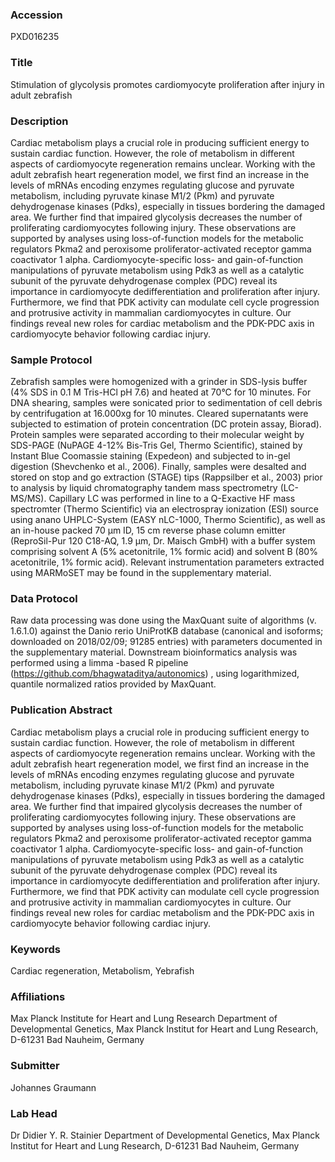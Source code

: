 ### Accession
PXD016235

### Title
Stimulation of glycolysis promotes cardiomyocyte proliferation after injury in adult zebrafish

### Description
Cardiac metabolism plays a crucial role in producing sufficient energy to sustain cardiac function. However, the role of metabolism in different aspects of cardiomyocyte regeneration remains unclear. Working with the adult zebrafish heart regeneration model, we first find an increase in the levels of mRNAs encoding enzymes regulating glucose and pyruvate metabolism, including pyruvate kinase M1/2 (Pkm) and pyruvate dehydrogenase kinases (Pdks), especially in tissues bordering the damaged area. We further find that impaired glycolysis decreases the number of proliferating cardiomyocytes following injury. These observations are supported by analyses using loss-of-function models for the metabolic regulators Pkma2 and peroxisome proliferator-activated receptor gamma coactivator 1 alpha. Cardiomyocyte-specific loss- and gain-of-function manipulations of pyruvate metabolism using Pdk3 as well as a catalytic subunit of the pyruvate dehydrogenase complex (PDC) reveal its importance in cardiomyocyte dedifferentiation and proliferation after injury. Furthermore, we find that PDK activity can modulate cell cycle progression and protrusive activity in mammalian cardiomyocytes in culture. Our findings reveal new roles for cardiac metabolism and the PDK-PDC axis in cardiomyocyte behavior following cardiac injury.

### Sample Protocol
Zebrafish samples were homogenized with a grinder in SDS-lysis buffer (4% SDS in 0.1 M Tris-HCl pH 7.6) and heated at 70°C for 10 minutes.  For DNA shearing, samples were sonicated prior to sedimentation of cell debris by centrifugation at 16.000xg for 10 minutes.  Cleared supernatants were subjected to estimation of protein concentration (DC protein assay, Biorad).  Protein samples were separated according to their molecular weight by SDS-PAGE (NuPAGE 4-12% Bis-Tris Gel, Thermo Scientific), stained by Instant Blue Coomassie staining (Expedeon) and subjected to in-gel digestion (Shevchenko et al., 2006).  Finally, samples were desalted and stored on stop and go extraction (STAGE) tips (Rappsilber et al., 2003) prior to analysis by liquid chromatography tandem mass spectrometry (LC-MS/MS). Capillary LC was performed in line to a Q-Exactive HF mass spectromter (Thermo Scientific) via an electrospray ionization (ESI) source using anano UHPLC-System (EASY nLC-1000, Thermo Scientific),  as well as an in-house packed 70 μm ID, 15 cm reverse phase column emitter (ReproSil-Pur 120 C18-AQ, 1.9 μm, Dr. Maisch GmbH) with a buffer system comprising solvent A (5% acetonitrile, 1% formic acid) and solvent B (80% acetonitrile, 1% formic acid). Relevant instrumentation parameters extracted using MARMoSET  may be found in the supplementary material.

### Data Protocol
Raw data processing was done using the MaxQuant suite of algorithms (v. 1.6.1.0) against the Danio rerio UniProtKB database (canonical and isoforms; downloaded on 2018/02/09; 91285 entries) with parameters documented in the supplementary material. Downstream bioinformatics analysis was performed using a limma -based R pipeline (https://github.com/bhagwataditya/autonomics)  , using logarithmized, quantile normalized ratios provided by MaxQuant.

### Publication Abstract
Cardiac metabolism plays a crucial role in producing sufficient energy to sustain cardiac function. However, the role of metabolism in different aspects of cardiomyocyte regeneration remains unclear. Working with the adult zebrafish heart regeneration model, we first find an increase in the levels of mRNAs encoding enzymes regulating glucose and pyruvate metabolism, including pyruvate kinase M1/2 (Pkm) and pyruvate dehydrogenase kinases (Pdks), especially in tissues bordering the damaged area. We further find that impaired glycolysis decreases the number of proliferating cardiomyocytes following injury. These observations are supported by analyses using loss-of-function models for the metabolic regulators Pkma2 and peroxisome&#xa0;proliferator-activated receptor gamma coactivator 1 alpha. Cardiomyocyte-specific loss- and gain-of-function manipulations of pyruvate metabolism using Pdk3 as well as a catalytic subunit of the pyruvate dehydrogenase complex (PDC) reveal its importance in cardiomyocyte dedifferentiation and proliferation after injury. Furthermore, we find that PDK activity can modulate cell cycle progression and protrusive activity in mammalian cardiomyocytes in culture. Our findings reveal new roles for cardiac metabolism and the PDK-PDC axis in cardiomyocyte behavior following cardiac injury.

### Keywords
Cardiac regeneration, Metabolism, Yebrafish

### Affiliations
Max Planck Institute for Heart and Lung Research
Department of Developmental Genetics, Max Planck Institut for Heart and Lung Research, D-61231 Bad Nauheim, Germany

### Submitter
Johannes Graumann

### Lab Head
Dr Didier Y. R. Stainier
Department of Developmental Genetics, Max Planck Institut for Heart and Lung Research, D-61231 Bad Nauheim, Germany


